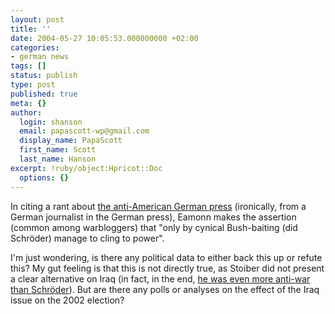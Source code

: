 ```yaml
---
layout: post
title: ''
date: 2004-05-27 10:05:53.000000000 +02:00
categories:
- german news
tags: []
status: publish
type: post
published: true
meta: {}
author:
  login: shanson
  email: papascott-wp@gmail.com
  display_name: PapaScott
  first_name: Scott
  last_name: Hanson
excerpt: !ruby/object:Hpricot::Doc
  options: {}
---
```

<p>In citing a rant about <a title="Eamonn Fitzgerald's Rainy Day: German anti-Americanism redux" href="http://www.eamonn.com/archives/001354.html#001354">the anti-American German press</a> (ironically, from a German journalist in the German press), Eamonn makes the assertion (common among warbloggers) that "only by cynical Bush-baiting (did Schröder) manage to cling to power".</p>
<p>I'm just wondering, is there any political data to either back this up or refute this?  My gut feeling is that this is not directly true, as Stoiber did not present a clear alternative on Iraq (in fact, in the end, <a href="http://www.papascott.de/2002/09/19/1887.php">he was even more anti-war than Schröder</a>). But are there any polls or analyses on the effect of the Iraq issue on the 2002 election?</p>
